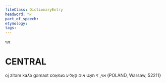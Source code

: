 ```yaml
---
fileClass: DictionaryEntry
headword: אוי
part_of_speech: 
etymology: 
tags: 
---
```

אוי

CENTRAL
========

oj zitəm kaʎə gəmaxt אוי, זי האָט אים קאַליע געמאַכט {POLAND, Warsaw, 52211}

